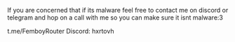 If you are concerned that if its malware feel free to contact me on discord or telegram and hop on a call with me so you can make sure it isnt malware:3


t.me/FemboyRouter
Discord: hxrtovh
